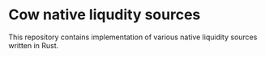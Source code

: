 # Cow native liqudity sources

This repository contains implementation of various native liquidity sources written in Rust.
